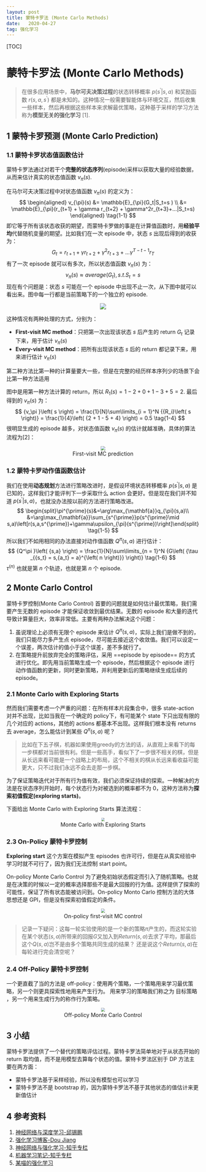 ```yaml
---
layout: post
title: 蒙特卡罗法 (Monte Carlo Methods)
date:   2020-04-27
tag: 强化学习
---
```


[TOC]

# 蒙特卡罗法 (Monte Carlo Methods)

> 在很多应用场景中，**马尔可夫决策过程**的状态转移概率 $p(s^ {\prime}|s,a)$ 和奖励函数 $r\left( {s,a,s^{\prime}} \right)$ 都是未知的。这种情况一般需要智能体与环境交互，然后收集一些样本，然后再根据这些样本来求解最优策略，这种基于采样的学习方法称为**模型无关的强化学习** $[1]$.

## 1 蒙特卡罗预测 (Monte Carlo Prediction)

### 1.1 蒙特卡罗状态值函数估计

蒙特卡罗法通过对若干个**完整的状态序列**(episode)采样以获取大量的经验数据，从而来估计真实的状态值函数 ${v_\pi }\left( s \right)$. 

在马尔可夫决策过程中对状态值函数 ${v_\pi }\left( s \right)$ 的定义为：
$$
\begin{aligned}
v_{\pi}(s) &= \mathbb{E}_{\pi}(G_t|S_t=s ) \\
&= \mathbb{E}_{\pi}(r_{t+1} + \gamma r_{t+2} + \gamma^2r_{t+3}+...|S_t=s)
\end{aligned}
\tag{1-1}
$$
即它等于所有该状态收获的期望，而蒙特卡罗做的事是在计算值函数时，用**经验平均**代替随机变量的期望。比如我们在一次 episode 中，状态 $s$ 出现后得到的收获为：
$$
G_t =r_{t+1} + \gamma r_{t+2} + \gamma^2r_{t+3}+...  \gamma^{T-t-1}r_{T}
\tag{1-2}
$$
有了一次 episode 就可以有多次，所以状态值函数 ${v_\pi }\left( s \right)$ 为：
$$
v_{\pi}(s) \approx average(G_t), s.t. S_t=s
\tag{1-3}
$$
现在有个问题是：状态 $s$ 可能在一个 episode 中出现不止一次，从下图中就可以看出来。图中每一行都是当前策略下的一个独立的 episode.

<center><img src="https://raw.githubusercontent.com/maye1998/photo/master/Deep learning/蒙特卡罗-episode.png" />
</center>

这种情况有两种处理的方式，分别为：

- **First-visit MC method**：只把第一次出现该状态 $s$ 后产生的 return $G_t$ 记录下来，用于估计 ${v_\pi }\left( s \right)$
- **Every-visit MC method**：把所有出现该状态 $s$ 后的 return 都记录下来，用来进行估计 ${v_\pi }\left( s \right)$

第二种方法比第一种的计算量要大一些，但是在完整的经历样本序列少的场景下会比第一种方法适用

图中是用第一种方法计算的 return，所以 $R_1(s)=1-2+0+1-3+5=2$. 最后得到的 ${v_\pi }\left( s \right)$ 为：
$$
{v_\pi }\left( s \right) = \frac{1}{N}\sum\limits_{i = 1}^N {{R_i}\left( s \right)}  = \frac{1}{4}\left( {2 + 1 - 5 + 4} \right) = 0.5
\tag{1-4}
$$
很明显生成的 episode 越多，对状态值函数 ${v_\pi }\left( s \right)$ 的估计就越准确，具体的算法流程为$[2]$：

<center><img src="https://raw.githubusercontent.com/maye1998/photo/master/Deep learning/蒙特卡罗-状态值函数估计2.png" style="zoom:70%"/>
<div>First-visit MC prediction</div> 
</center>


### 1.2 蒙特卡罗动作值函数估计

我们在使用**动态规划**方法进行策略改进时，是假设环境状态转移概率 $p(s^ {\prime}|s,a)$ 是已知的，这样我们才能评判下一步采取什么 action 会更好。但是现在我们并不知道 $p(s^ {\prime}|s,a)$，也就没办法按以前的方法进行策略改进。
$$
\begin{split}\pi^{\prime}(s)&=\arg\max_{\mathbf{a}}q_{\pi}(s,a)\\
&=\arg\max_{\mathbf{a}}\sum_{s^{\prime}}p(s^{\prime}\mid s,a)\left[r(s,a,s^{\prime})+\gamma\upsilon_{\pi}(s^{\prime})\right]\end{split}
\tag{1-5}
$$
所以我们不如用相同的办法直接对动作值函数 ${Q^\pi }\left( {s,a} \right)$ 进行估计：
$$
{Q^\pi }\left( {s,a} \right) = \frac{1}{N}\sum\limits_{n = 1}^N {G\left( {\tau _{{s_t} = s,{a_t} = a}^{\left( n \right)}} \right)}
\tag{1-6}
$$
$\tau^{(n)}$ 也就是第 $n$ 个轨迹，也就是第 $n$ 个 episode.

## 2 Monte Carlo Control

蒙特卡罗控制(Monte Carlo Control) 首要的问题就是如何估计最优策略，我们需要产生无数的 episode 才能保证收敛到最优结果。无数的 episode 和大量的迭代导致计算量巨大，效率非常低。主要有两种办法解决这个问题：

1. 虽说理论上必须有无限个 episode 来估计 ${Q^\pi }\left( {s,a} \right)$，实际上我们是做不到的，我们只能尽力多产生点 episode，尽可能去接近这个收敛值。我们可以设定一个误差，两次估计的值小于这个误差，差不多就行了。
2. 在策略提升前放弃完全的策略评估，采用 ==episode by episode== 的方式进行优化。即先用当前策略生成一个 episode，然后根据这个 episode 进行动作值函数的更新，同时更新策略，并利用更新后的策略继续生成后续的 episode。

### 2.1 Monte Carlo with Exploring Starts

然而我们需要考虑一个严重的问题：在所有样本片段集合中，很多 state-action 对并不出现，比如当我在一个确定的 policy下，有可能某个 state 下只出现有限的几个对应的 actions，其他的 actions 都基本不出现。这样我们根本没有 returns 去 average，怎么能估计到某些 ${Q^\pi }\left( {s,a} \right)$ 呢？

> 比如在下五子棋，机器如果使用greedy的方法的话，从直观上来看下的每一步棋都对当前很有利。但是一些高手，看似下了一步很不相关的棋，但是从长远来看可能是一个战略上的布局，这个不相关的棋从长远来看收益可能更大，只不过我们永远不会去走那一步棋。

为了保证策略迭代对于所有行为值有效，我们必须保证持续的探索。一种解决的方法是在状态序列开始时，每个状态行为对被选到的概率都不为 0，这种方法称为**探索初值假定(exploring starts)**。

下面给出 Monte Carlo with Exploring Starts 算法流程：

<center><img src="https://raw.githubusercontent.com/maye1998/photo/master/Deep learning/Monte Carlo with Exploring Starts.png
" style="zoom:55%"/>
<div>Monte Carlo with Exploring Starts</div> 
</center>


### 2.3 On-Policy 蒙特卡罗控制

**Exploring start** 这个方案在模拟产生 episodes 也许可行，但是在从真实经验中学习时就不可行了，因为我们无法控制 start point。

On-policy Monte Carlo Control 为了避免初始状态假定而引入了随机策略。也就是在决策的时候以一定的概率选择那些不是最大回报的行为值。这样提供了探索的可能性，保证了所有状态能被访问到。On-policy Monto Carlo 控制方法的大体思想还是 GPI，但是没有探索初值假定的条件。

<center><img src="https://raw.githubusercontent.com/maye1998/photo/master/Deep learning/On-policy first-visit MC control
" style="zoom:67%"/>
<div>On-policy first-visit MC control</div> 
</center>

> 记录一下疑问：这每一轮实验使用的是一个新的策略$\pi$产生的，而这轮实验在某个状态$(s,a)$所带来的回报$G$又加入到$Return(s,a)$去求了平均，那最后这个$Q(s,a)$岂不是由多个策略共同生成的结果？ 还是说这个$Return(s,a)$在每轮进行完会清空呢？

### 2.4 Off-Policy 蒙特卡罗控制

一个更直截了当的方法是 off-policy：使用两个策略，一个策略用来学习最优策略，另一个则更具探索性地用来产生行为。 用来学习的策略我们称之为 目标策略 ，另一个用来生成行为的称作行为策略。

<center><img src="https://raw.githubusercontent.com/maye1998/photo/master/Deep learning/Off-policy Monte Carlo Control
" style="zoom:58%"/>
<div>Off-policy Monte Carlo Control</div> 
</center>


## 3 小结

蒙特卡罗法提供了一个替代的策略评估过程。蒙特卡罗法简单地对于从状态开始的 return 取均值，而不是用模型去算每个状态的值。蒙特卡罗法区别于 DP 方法主要在两方面：

- 蒙特卡罗法基于采样经验，所以没有模型也可以学习
- 蒙特卡罗法不是 bootstrap 的，因为蒙特卡罗法不基于其他状态的值估计来更新值估计

## 4 参考资料

1. [神经网络与深度学习-邱锡鹏](https://nndl.github.io/)
2. [强化学习博客-Dou Jiang](https://hjchen2.github.io/2017/03/27/%E5%BC%BA%E5%8C%96%E5%AD%A6%E4%B9%A0%EF%BC%88%E4%B8%80%EF%BC%89/)
3. [神经网络与强化学习-知乎专栏](https://zhuanlan.zhihu.com/p/27669926)
4. [机器学习笔记-知乎专栏](https://zhuanlan.zhihu.com/p/34395444)
5. [某喵的强化学习](https://zhuanlan.zhihu.com/p/72715842)
